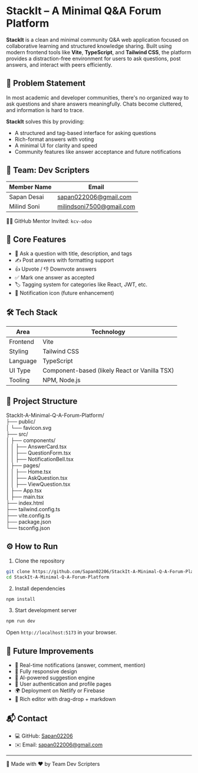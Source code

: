 # StackIt – A Minimal Q&A Forum Platform

**StackIt** is a clean and minimal community Q&A web application focused on collaborative learning and structured knowledge sharing. Built using modern frontend tools like **Vite**, **TypeScript**, and **Tailwind CSS**, the platform provides a distraction-free environment for users to ask questions, post answers, and interact with peers efficiently.

## 🎯 Problem Statement

In most academic and developer communities, there's no organized way to ask questions and share answers meaningfully. Chats become cluttered, and information is hard to trace.

**StackIt** solves this by providing:
- A structured and tag-based interface for asking questions
- Rich-format answers with voting
- A minimal UI for clarity and speed
- Community features like answer acceptance and future notifications

## 👥 Team: Dev Scripters

| Member Name      | Email                        |
|------------------|------------------------------|
| Sapan Desai      | sapan022006@gmail.com        |
| Milind Soni      | milindsoni7500@gmail.com     |

👨‍🏫 GitHub Mentor Invited: `kcv-odoo`

## 🚀 Core Features

- 📌 Ask a question with title, description, and tags  
- ✍️ Post answers with formatting support  
- 👍 Upvote / 👎 Downvote answers  
- ✅ Mark one answer as accepted  
- 🏷️ Tagging system for categories like React, JWT, etc.  
- 🔔 Notification icon (future enhancement)

## 🛠️ Tech Stack

| Area       | Technology       |
|------------|------------------|
| Frontend   | Vite             |
| Styling    | Tailwind CSS     |
| Language   | TypeScript       |
| UI Type    | Component-based (likely React or Vanilla TSX) |
| Tooling    | NPM, Node.js     |

## 📁 Project Structure

StackIt-A-Minimal-Q-A-Forum-Platform/  
├── public/  
│   └── favicon.svg  
├── src/  
│   ├── components/  
│   │   ├── AnswerCard.tsx  
│   │   ├── QuestionForm.tsx  
│   │   ├── NotificationBell.tsx  
│   ├── pages/  
│   │   ├── Home.tsx  
│   │   ├── AskQuestion.tsx  
│   │   ├── ViewQuestion.tsx  
│   ├── App.tsx  
│   ├── main.tsx  
├── index.html  
├── tailwind.config.ts  
├── vite.config.ts  
├── package.json  
└── tsconfig.json

## ⚙️ How to Run

1. Clone the repository  
```bash
git clone https://github.com/Sapan02206/StackIt-A-Minimal-Q-A-Forum-Platform.git
cd StackIt-A-Minimal-Q-A-Forum-Platform
```

2. Install dependencies  
```bash
npm install
```

3. Start development server  
```bash
npm run dev
```

Open `http://localhost:5173` in your browser.

## 🌱 Future Improvements

- 🔔 Real-time notifications (answer, comment, mention)  
- 📱 Fully responsive design  
- 🧠 AI-powered suggestion engine  
- 🔐 User authentication and profile pages  
- 🌍 Deployment on Netlify or Firebase  
- 🎨 Rich editor with drag-drop + markdown  

## 📬 Contact

- 💻 GitHub: [Sapan02206](https://github.com/Sapan02206)  
- ✉️ Email: sapan022006@gmail.com

---

🙌 Made with ❤️ by Team Dev Scripters
